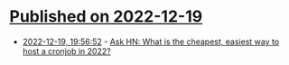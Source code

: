 # [Published on 2022-12-19](index.md)

* [2022-12-19, 19:56:52](https://news.ycombinator.com/item?id=34056812) - [Ask HN: What is the cheapest, easiest way to host a cronjob in 2022?](https://news.ycombinator.com/item?id=34056812)
